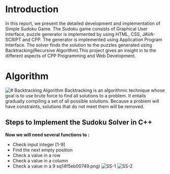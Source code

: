 # Introduction
In this report, we present the detailed development and implementation of Simple Sudoku Game. The Sudoku game consists of Graphical User Interface, puzzle generator is
implemented by using HTML, CSS, JAVA-SCRIPT and CPP. The generator is implemented using Application Program Interface. The solver finds the solution to the puzzles generated using Backtracking(Recursive Algorithm).This project gives an insight in to the different aspects of CPP Programming and Web Development.


# Algorithm
![# Backtracking Algorithm](https://www.simplilearn.com/ice9/free_resources_article_thumb/BackTracking%20Algorithm%20-%20Soni/state-space-tree-in-backtracking-algorithm.png)
Backtracking is an algorithmic technique whose goal is to use brute force to find all solutions to a problem. It entails gradually compiling a set of all possible solutions. Because a problem will have constraints, solutions that do not meet them will be removed.

## Steps to Implement the Sudoku Solver in C++

**Now we will need several functions to :**

 - Check input integer [1-9]
 - Find the next empty position
 - Check a value in a row
 - Check a value in a column
 - Check a value in a 9 sq14f5eb00749.png)
![SS-1](https://user-images.githubusercontent.com/97800277/202714556-5ee933eb-6ba6-426e-a1e4-a816e393bd6b.png)
![SS-2](https://user-images.githubusercontent.com/97800277/202715191-87716ad3-f79a-40fb-ab5c-c76aa16b4baf.png)
